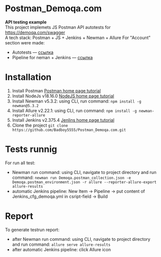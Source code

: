 # Postman_Demoqa.com
**API testing example**  
This project implemets JS Postman API autotests for https://demoqa.com/swagger   
A tech stack: Postman + JS + Jenkins + Newman + Allure 
For "Account" section were made:  
- Autotests — [ссылка](https://www.postman.com/badboy5555/workspace/pub/request/21209626-ac151384-eead-4c63-ba9c-359d351f7947)
- Pipeline for neman + Jenkins — [ссылка](https://github.com/Badboy5555/Postman_Demoqa.com/blob/main/Jenkins_cfg_demoqa.yml)

# Installation
1. Install Postman [Postman home page tutorial](https://www.postman.com/downloads)
2. Install NodeJs v18.16.0 [NodeJS home page tutorial](https://nodejs.org/en/download/current)
3. Install Newman v5.3.2:
 using CLI, run command: `npm install -g newman@5.3.2`
5. Install Allure v2.22.1: 
 using CLI, run command: `npm install -g newman-reporter-allure`
6. Install Jenkins v2.375.4 [Jenlins home page tutorial](https://www.jenkins.io/download/)   
7. Clone the project `git clone https://github.com/Badboy5555/Postman_Demoqa.com.git`

# Tests runnig
For run all test:
- Newman run command: using CLI, navigate to project directory and run command: `newman run Demoqa.postman_collection.json -e Demoqa.postman_environment.json -r allure --reporter-allure-export allure-results`
- automatic Jenkins pipeline: New Item -> Pipeline -> put content of Jenkins_cfg_demoqa.yml in csript-field -> Build

# Report 
To generate testrun report: 
- after Newman run command: using CLI, navigate to project directory and run command: `allure serve allure-results`
- after automatic Jenkins pipeline: click Allure icon 
  
